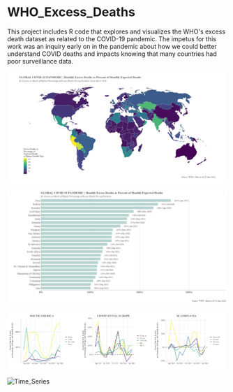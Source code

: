 # WHO_Excess_Deaths
This project includes R code that explores and visualizes the WHO's excess death dataset as related to the COVID-19 pandemic. The impetus for this work was an inquiry early on in the pandemic about how we could better understand COVID deaths and impacts knowing that many countries had poor surveillance data.

![Map](Excess_Deaths_Map.png)

![Bars](Excess_Deaths_Pcts.png)

![Time_Series](Excess_Deaths_TimeSeries.png)

![Time_Series](Excess_Deaths_TimeSeries_2.png)
